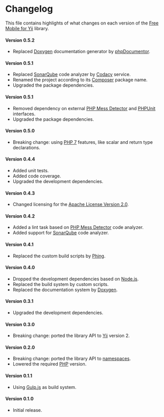 # Changelog
This file contains highlights of what changes on each version of the [Free Mobile for Yii](https://github.com/cedx/yii2-free-mobile) library.

#### Version 0.5.2
- Replaced [Doxygen](http://www.doxygen.org) documentation generator by [phpDocumentor](https://www.phpdoc.org).

#### Version 0.5.1
- Replaced [SonarQube](http://www.sonarqube.org) code analyzer by [Codacy](https://www.codacy.com) service.
- Renamed the project according to its [Composer](https://getcomposer.org) package name.
- Upgraded the package dependencies.

#### Version 0.5.1
- Removed dependency on external [PHP Mess Detector](https://phpmd.org) and [PHPUnit](https://phpunit.de) interfaces.
- Upgraded the package dependencies.

#### Version 0.5.0
- Breaking change: using [PHP 7](http://php.net/manual/en/migration70.new-features.php) features, like scalar and return type declarations.

#### Version 0.4.4
- Added unit tests.
- Added code coverage.
- Upgraded the development dependencies.

#### Version 0.4.3
- Changed licensing for the [Apache License Version 2.0](http://www.apache.org/licenses/LICENSE-2.0).

#### Version 0.4.2
- Added a lint task based on [PHP Mess Detector](http://phpmd.org) code analyzer.
- Added support for [SonarQube](http://www.sonarqube.org) code analyzer.

#### Version 0.4.1
- Replaced the custom build scripts by [Phing](https://www.phing.info).

#### Version 0.4.0
- Dropped the development dependencies based on [Node.js](https://nodejs.org).
- Replaced the build system by custom scripts.
- Replaced the documentation system by [Doxygen](http://www.doxygen.org).

#### Version 0.3.1
- Upgraded the development dependencies.

#### Version 0.3.0
- Breaking change: ported the library API to [Yii](http://www.yiiframework.com) version 2.

#### Version 0.2.0
- Breaking change: ported the library API to [namespaces](http://php.net/manual/en/language.namespaces.php).
- Lowered the required [PHP](http://php.net) version.

#### Version 0.1.1
- Using [Gulp.js](http://gulpjs.com) as build system.

#### Version 0.1.0
- Initial release.
